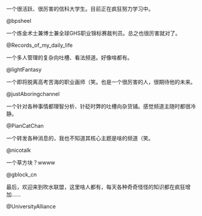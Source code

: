 一个很活跃、很厉害的信科大学生。目前正在疯狂努力学习中。

@bpsheel


一个炼金术士兼博士兼全球GHS职业锦标赛裁判员。总之也很厉害就对了。

@Records\_of\_my\_daily\_life


一个多人管理的复杂向吐槽、看法频道。好像啥都有。

@lightFantasy


一个即将脱离高考苦海的职业画师（笑。也是一个很厉害的人，很期待他的未来。

@justAboringchannel


一个针对各种事情都理智分析、针砭时弊的吐槽向杂货铺。感觉频道主随时都很冷静。

@PianCatChan


一个转发各种消息的，我也不知道其核心主题是啥的频道（笑。

@nicotalk


一个草方块？wwww

@gblock\_cn


最后，欢迎来到吹水联盟，这里啥人都有，每天各种奇奇怪怪的知识都在疯狂增加……

@UniversityAlliance

